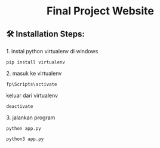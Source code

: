 <h1 align="center" id="title">Final Project Website</h1>

<h2>🛠️ Installation Steps:</h2>

<p>1. instal python virtualenv di windows</p>

```
pip install virtualenv 
```

<p>2. masuk ke virtualenv</p>

```
fp\Scripts\activate
```

<p>keluar dari virtualenv</p>

```
deactivate
```

<p>3. jalankan program</p>

```
python app.py
```

```
python3 app.py
```
